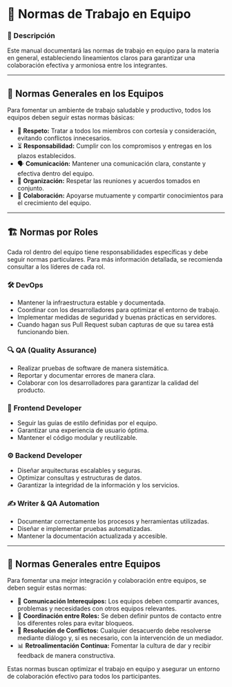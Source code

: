 # 📘 Normas de Trabajo en Equipo

### 📖 Descripción
Este manual documentará las normas de trabajo en equipo para la materia en general, estableciendo lineamientos claros para garantizar una colaboración efectiva y armoniosa entre los integrantes.

---

## 📌 Normas Generales en los Equipos

Para fomentar un ambiente de trabajo saludable y productivo, todos los equipos deben seguir estas normas básicas:

- 🤝 **Respeto:** Tratar a todos los miembros con cortesía y consideración, evitando conflictos innecesarios.
- ⏳ **Responsabilidad:** Cumplir con los compromisos y entregas en los plazos establecidos.
- 🗣️ **Comunicación:** Mantener una comunicación clara, constante y efectiva dentro del equipo.
- 📅 **Organización:** Respetar las reuniones y acuerdos tomados en conjunto.
- 🚀 **Colaboración:** Apoyarse mutuamente y compartir conocimientos para el crecimiento del equipo.

---

## 🏗️ Normas por Roles

Cada rol dentro del equipo tiene responsabilidades específicas y debe seguir normas particulares. Para más información detallada, se recomienda consultar a los líderes de cada rol.

### 🛠️ **DevOps**
- Mantener la infraestructura estable y documentada.
- Coordinar con los desarrolladores para optimizar el entorno de trabajo.
- Implementar medidas de seguridad y buenas prácticas en servidores.
- Cuando hagan sus Pull Request suban capturas de que su tarea está funcionando bien.

### 🔍 **QA (Quality Assurance)**
- Realizar pruebas de software de manera sistemática.
- Reportar y documentar errores de manera clara.
- Colaborar con los desarrolladores para garantizar la calidad del producto.

### 🎨 **Frontend Developer**
- Seguir las guías de estilo definidas por el equipo.
- Garantizar una experiencia de usuario óptima.
- Mantener el código modular y reutilizable.

### ⚙️ **Backend Developer**
- Diseñar arquitecturas escalables y seguras.
- Optimizar consultas y estructuras de datos.
- Garantizar la integridad de la información y los servicios.

### ✍️ **Writer & QA Automation**
- Documentar correctamente los procesos y herramientas utilizadas.
- Diseñar e implementar pruebas automatizadas.
- Mantener la documentación actualizada y accesible.

---

## 🔄 Normas Generales entre Equipos

Para fomentar una mejor integración y colaboración entre equipos, se deben seguir estas normas:

- 📢 **Comunicación Interequipos:** Los equipos deben compartir avances, problemas y necesidades con otros equipos relevantes.
- 🔄 **Coordinación entre Roles:** Se deben definir puntos de contacto entre los diferentes roles para evitar bloqueos.
- 🤝 **Resolución de Conflictos:** Cualquier desacuerdo debe resolverse mediante diálogo y, si es necesario, con la intervención de un mediador.
- 📊 **Retroalimentación Continua:** Fomentar la cultura de dar y recibir feedback de manera constructiva.

Estas normas buscan optimizar el trabajo en equipo y asegurar un entorno de colaboración efectivo para todos los participantes.


